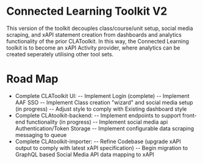 # Connected Learning Toolkit V2

This version of the toolkit decouples class/course/unit setup, social media scraping, and xAPI statement creation from dashboards and analytics functionality of the
prior CLAToolkit. In this way, the Connected Learning toolkit is to become an xAPI Activity provider, where analytics can be created seperately utilising other tool sets.

# Road Map
- Complete CLAToolkit UI:
-- Implement Login (complete)
-- Implement AAF SSO 
-- Implement Class creation "wizard" and social media setup (in progress)
-- Adjust style to comply with Existing dashboard style
- Complete CLAtoolkit-backend:
-- Implement endpoints to support front-end functionality (in progress)
-- Implement social media api Authentication/Token Storage
-- Implement configurable data scraping messaging to queue
- Complete CLAtoolkit-importer:
-- Refine Codebase (upgrade xAPI output to comply with latest xAPI specification)
-- Begin migration to GraphQL based Social Media API data mapping to xAPI 
